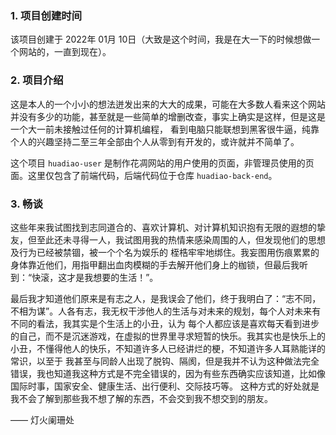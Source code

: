 ### 1. 项目创建时间
该项目创建于 2022年 01月 10日（大致是这个时间，我是在大一下的时候想做一个网站的，一直到现在）。

### 2. 项目介绍
这是本人的一个小小的想法迸发出来的大大的成果，可能在大多数人看来这个网站并没有多少的功能，甚至就是一些简单的增删改查，事实上确实是这样，但是这是一个大一前未接触过任何的计算机编程，
看到电脑只能联想到黑客很牛逼，纯靠个人的兴趣坚持二至三年全部由个人从零到有开发的，或许就并不简单了。

这个项目 `huadiao-user` 是制作花凋网站的用户使用的页面，非管理员使用的页面。这里仅包含了前端代码，后端代码位于仓库 `huadiao-back-end`。

### 3. 畅谈
这些年来我试图找到志同道合的、喜欢计算机、对计算机知识抱有无限的遐想的挚友，但至此还未寻得一人，我试图用我的热情来感染周围的人，但发现他们的思想及行为已经被禁锢，被一个个名为娱乐的
桎梏牢牢地绑住。我妄图用伤痕累累的身体靠近他们，用指甲翻出血肉模糊的手去解开他们身上的枷锁，但最后我听到：“快滚，这才是我想要的生活！”。

最后我才知道他们原来是有志之人，是我误会了他们，终于我明白了：“志不同，不相为谋”。人各有志，我无权干涉他人的生活与对未来的规划，每个人对未来有不同的看法，我其实是个生活上的小丑，认为
每个人都应该是喜欢每天看到进步的自己，而不是沉迷游戏，在虚拟的世界里寻求短暂的快乐。我其实也是快乐上的小丑，不懂得他人的快乐，不知道许多人已经讲烂的梗，不知道许多人耳熟能详的常识，以至于
我甚至与同龄人出现了脱钩、隔阂，但是我并不认为这种做法完全错误，我也知道我这种方式是不完全错误的，因为有些东西确实应该知道，比如像国际时事，国家安全、健康生活、出行便利、交际技巧等。
这种方式的好处就是我不会了解到那些我不想了解的东西，不会交到我不想交到的朋友。

—— 灯火阑珊处
